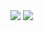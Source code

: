 <img src="https://cdn.discordapp.com/attachments/930837130303922241/1073313246041342032/cep1.png"/>
<img src="https://cdn.discordapp.com/attachments/930837130303922241/1073313245764522104/cep2.png"/>
